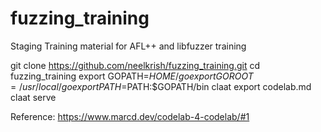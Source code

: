 # fuzzing_training
Staging Training material for AFL++ and libfuzzer training

git clone https://github.com/neelkrish/fuzzing_training.git
cd fuzzing_training
export GOPATH=$HOME/go
export GOROOT=/usr/local/go
export PATH=$PATH:$GOPATH/bin
claat export codelab.md
claat serve

Reference: https://www.marcd.dev/codelab-4-codelab/#1
